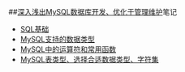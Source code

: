 ##[深入浅出MySQL数据库开发、优化于管理维护][1]笔记

- [SQL基础][2]
- [MySQL支持的数据类型][3]
- [MySQL中的运算符和常用函数][4]
- [MySQL表类型、选择合适数据类型、字符集][5]
 

[1]: https://book.douban.com/subject/25817684/
[2]: https://github.com/Melody12ab/db_mysql_note/blob/master/sqlbasic.md
[3]: https://github.com/Melody12ab/db_mysql_note/blob/master/mysql_data_type.md
[4]: https://github.com/Melody12ab/db_mysql_note/blob/master/mysql_operator_and_func.md
[5]: https://github.com/Melody12ab/db_mysql_note/blob/master/table_type_and_code.md